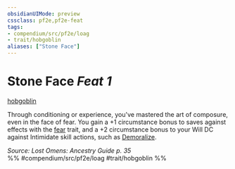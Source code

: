 ```yaml
---
obsidianUIMode: preview
cssclass: pf2e,pf2e-feat
tags:
- compendium/src/pf2e/loag
- trait/hobgoblin
aliases: ["Stone Face"]
---
```

# Stone Face  *Feat 1*  
[hobgoblin](../../rules/traits/hobgoblin-locg.md)  


Through conditioning or experience, you've mastered the art of composure, even in the face of fear. You gain a +1 circumstance bonus to saves against effects with the [fear](../../rules/traits/fear.md) trait, and a +2 circumstance bonus to your Will DC against Intimidate skill actions, such as [Demoralize](../../rules/actions/demoralize.md).

*Source: Lost Omens: Ancestry Guide p. 35*  
%% #compendium/src/pf2e/loag #trait/hobgoblin %%
